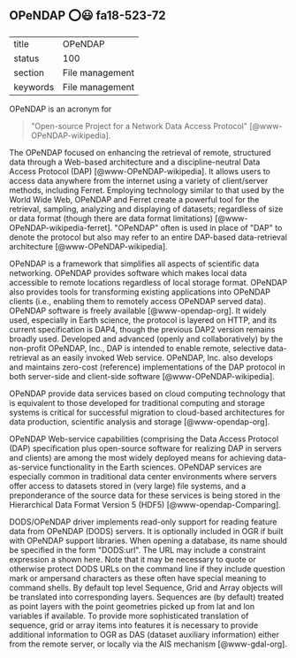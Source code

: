 ## OPeNDAP :o::smiley: fa18-523-72


|          |                 |
| -------- | --------------- |
| title    | OPeNDAP         | 
| status   | 100              |
| section  | File management |
| keywords | File management |



OPeNDAP is an acronym for

> "Open-source Project for a Network Data Access 
> Protocol" [@www-OPeNDAP-wikipedia]. 

The OPeNDAP focused on enhancing the retrieval of remote, structured
 data through a Web-based architecture and a discipline-neutral Data Access
 Protocol (DAP) [@www-OPeNDAP-wikipedia].
It allows users to access data anywhere from the internet using a variety of
 client/server methods, including Ferret. Employing technology similar to that
 used by the World Wide Web, OPeNDAP and Ferret create a powerful tool for the
 retrieval, sampling, analyzing and displaying of datasets; regardless of size
 or data format (though there are data format limitations)
 [@www-OPeNDAP-wikipedia-ferret].
"OPeNDAP" often is used in place of "DAP" to denote the protocol but also
 may refer to an entire DAP-based data-retrieval architecture
 [@www-OPeNDAP-wikipedia]. 

OPeNDAP is a framework that simplifies all aspects of scientific data 
networking.
OPeNDAP provides software which makes local data accessible to remote 
locations regardless of local storage format.
OPeNDAP also provides tools for transforming existing applications into
 OPeNDAP clients (i.e., enabling them to remotely access OPeNDAP served data).
OPeNDAP software is freely available [@www-opendap-org]. It widely used,
 especially in Earth science, the protocol is layered on HTTP, and its 
 current specification is DAP4, though the previous DAP2 version remains
 broadly used. Developed and advanced (openly and collaboratively) by the
 non-profit OPeNDAP, Inc., DAP is intended to enable remote, selective
 data-retrieval as an easily invoked Web service. OPeNDAP, Inc. also 
 develops and maintains zero-cost (reference) implementations of the 
 DAP protocol in both server-side and client-side software 
 [@www-OPeNDAP-wikipedia].

OPeNDAP provide data services based on cloud computing technology that is 
equivalent to those developed for traditional computing and storage systems 
is critical for successful migration to cloud-based architectures for data
 production, scientific analysis and storage [@www-opendap-org]. 


OPeNDAP Web-service capabilities (comprising the Data Access Protocol (DAP)
 specification plus open-source software for realizing DAP in servers and 
 clients) are among the most widely deployed means for achieving 
 data-as-service functionality in the Earth sciences. OPeNDAP services 
 are especially common in traditional data center environments where servers 
 offer access to datasets stored in (very large) file systems, and a
 preponderance of the source data for these services is being stored in the 
 Hierarchical Data Format Version 5 (HDF5) [@www-opendap-Comparing].

DODS/OPeNDAP driver implements read-only support for reading feature data from
 OPeNDAP (DODS) servers. It is optionally included in OGR if built with 
 OPeNDAP support libraries.
When opening a database, its name should be specified in the form "DODS:url".
 The URL may include a constraint expression a shown here. Note that it may
 be necessary to quote or otherwise protect DODS URLs on the command line if 
 they include question mark or ampersand characters as these often have special
 meaning to command shells.
By default top level Sequence, Grid and Array objects will be translated into
 corresponding layers. Sequences are (by default) treated as point layers with
 the point geometries picked up from lat and lon variables if available. 
 To provide more sophisticated translation of sequence, grid or array items 
 into features it is necessary to provide additional information to OGR as 
 DAS (dataset auxiliary information) either from the remote server, or locally 
 via the AIS mechanism [@www-gdal-org].

